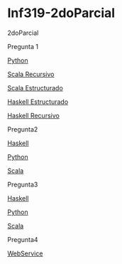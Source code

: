 # Inf319-2doParcial
2doParcial

Pregunta 1

[Python](https://github.com/Mademoisellefou/Inf319-2doParcial/tree/main/examen2Final/PPregunta1/python)

[Scala Recursivo](https://github.com/Mademoisellefou/Inf319-2doParcial/blob/main/examen2Final/PPregunta1/haskell/pregunta1Recursivo.hs)

[Scala Estructurado](https://github.com/Mademoisellefou/Inf319-2doParcial/blob/main/examen2Final/PPregunta1/haskell)

[Haskell Estructurado ](https://github.com/Mademoisellefou/Inf319-2doParcial/blob/main/examen2Final/PPregunta1/haskell/pregunta1Estructurado.hs)

[Haskell Recursivo](https://github.com/Mademoisellefou/Inf319-2doParcial/blob/main/examen2Final/PPregunta1/haskell/pregunta1Recursivo.hs)

Pregunta2

[Haskell](https://github.com/Mademoisellefou/Inf319-2doParcial/blob/main/examen2Final/PPregunta2/fibonaccihaskell.hs)

[Python](https://github.com/Mademoisellefou/Inf319-2doParcial/blob/main/examen2Final/PPregunta2/fibonaccipy.py)

[Scala](https://github.com/Mademoisellefou/Inf319-2doParcial/blob/main/examen2Final/PPregunta2/fibonaciiscala.scala)


Pregunta3

[Haskell](https://github.com/Mademoisellefou/Inf319-2doParcial/blob/main/examen2Final/PPregunta3/fibonaccihs.hs)

[Python](https://github.com/Mademoisellefou/Inf319-2doParcial/blob/main/examen2Final/PPregunta3/fibonacciipy.py)

[Scala](https://github.com/Mademoisellefou/Inf319-2doParcial/blob/main/examen2Final/PPregunta3/fibonacciscala.scala)


Pregunta4

[WebService](https://github.com/Mademoisellefou/Inf319-2doParcial/blob/main/examen2Final/PPregunta4/WebService.cs)
